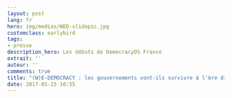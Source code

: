 ```yaml
---
layout: post
lang: fr
hero: img/medias/WED-slidepic.jpg
customclass: earlybird
tags:
- presse
description_hero: Les débuts de DemocracyOS France
extrait: ''
auteur: ''
comments: true
title: "(W)E-DEMOCRACY : les gouvernements vont-ils survivre à l'ère digitale ?"
date: 2017-05-25 10:55
---
```

